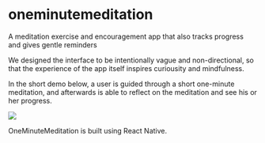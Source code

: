 # oneminutemeditation
A meditation exercise and encouragement app that also tracks progress and gives gentle reminders

We designed the interface to be intentionally vague and non-directional, so that the experience of the app itself inspires curiousity and mindfulness.

In the short demo below, a user is guided through a short one-minute meditation, and afterwards is able to reflect on the meditation and see his or her progress.

![](oneminutemeditation_demo.gif)

OneMinuteMeditation is built using React Native.
